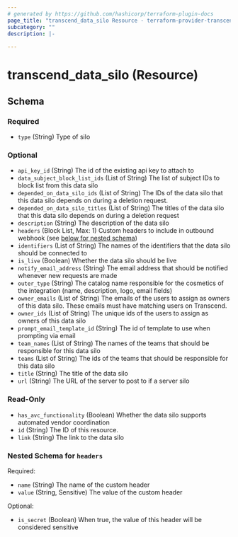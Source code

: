 ```yaml
---
# generated by https://github.com/hashicorp/terraform-plugin-docs
page_title: "transcend_data_silo Resource - terraform-provider-transcend"
subcategory: ""
description: |-
  
---
```


# transcend_data_silo (Resource)





<!-- schema generated by tfplugindocs -->
## Schema

### Required

- `type` (String) Type of silo

### Optional

- `api_key_id` (String) The id of the existing api key to attach to
- `data_subject_block_list_ids` (List of String) The list of subject IDs to block list from this data silo
- `depended_on_data_silo_ids` (List of String) The IDs of the data silo that this data silo depends on during a deletion request.
- `depended_on_data_silo_titles` (List of String) The titles of the data silo that this data silo depends on during a deletion request
- `description` (String) The description of the data silo
- `headers` (Block List, Max: 1) Custom headers to include in outbound webhook (see [below for nested schema](#nestedblock--headers))
- `identifiers` (List of String) The names of the identifiers that the data silo should be connected to
- `is_live` (Boolean) Whether the data silo should be live
- `notify_email_address` (String) The email address that should be notified whenever new requests are made
- `outer_type` (String) The catalog name responsible for the cosmetics of the integration (name, description, logo, email fields)
- `owner_emails` (List of String) The emails of the users to assign as owners of this data silo. These emails must have matching users on Transcend.
- `owner_ids` (List of String) The unique ids of the users to assign as owners of this data silo
- `prompt_email_template_id` (String) The id of template to use when prompting via email
- `team_names` (List of String) The names of the teams that should be responsible for this data silo
- `teams` (List of String) The ids of the teams that should be responsible for this data silo
- `title` (String) The title of the data silo
- `url` (String) The URL of the server to post to if a server silo

### Read-Only

- `has_avc_functionality` (Boolean) Whether the data silo supports automated vendor coordination
- `id` (String) The ID of this resource.
- `link` (String) The link to the data silo

<a id="nestedblock--headers"></a>
### Nested Schema for `headers`

Required:

- `name` (String) The name of the custom header
- `value` (String, Sensitive) The value of the custom header

Optional:

- `is_secret` (Boolean) When true, the value of this header will be considered sensitive


